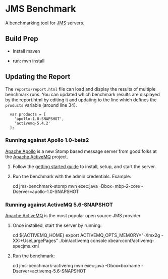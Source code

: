 # JMS Benchmark

A benchmarking tool for [JMS](http://en.wikipedia.org/wiki/Java_Message_Service) servers.

## Build Prep

* Install maven
  
* run: mvn install

## Updating the Report

The `reports/report.html` file can load and display the results of multiple benchmark runs.
You can updated which benchmark results are displayed by the report.html by editing
it and updating to the line which defines the `products` variable (around line 34).

      var products = [
        'apollo-1.0-SNAPSHOT', 
        'activemq-5.4.2'
      ];

### Running against Apollo 1.0-beta2

[Apache Apollo](http://activemq.apache.org/apollo) is a new Stomp based 
message server from good folks at the [Apache ActiveMQ](http://activemq.apache.org/) 
project.

1. Follow the [getting started guide](http://activemq.apache.org/apollo/versions/1.0-beta1/website/documentation/getting-started.html) 
to install, setup, and start the server.

2. Run the benchmark with the admin credentials.  Example:

    cd jms-benchmark-stomp
    mvn exec:java -Dbox=mbp-2-core -Dserver=apollo-1.0-SNAPSHOT

### Running against ActiveMQ 5.6-SNAPSHOT

[Apache ActiveMQ](http://activemq.apache.org) is the most popular open source JMS provider.

1. Once installed, start the server by running:

    cd ${ACTIVEMQ_HOME}
    export ACTIVEMQ_OPTS_MEMORY="-Xmx2g -XX:+UseLargePages"
    ./bin/activemq console xbean:conf/activemq-specjms.xml

2. Run the benchmark:

    cd jms-benchmark-activemq
    mvn exec:java -Dbox=boxname -Dserver=activemq-5.6-SNAPSHOT
    

